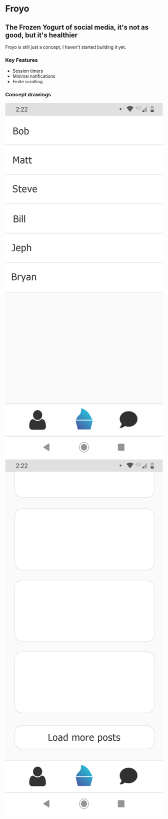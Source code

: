 # Froyo
## The Frozen Yogurt of social media, it's not as good, but it's healthier
Froyo is still just a concept, I haven't started building it yet.
### Key Features
- Session timers
- Minimal notifications
- Finite scrolling
### Concept drawings
<div>
  <img alt='Messages' src='./Blueprints/Messages.png' width='540' height='1135'/>
  <img alt='Feed' src='./Blueprints/Feed.png' width='540' height='1135'/>
</div>
